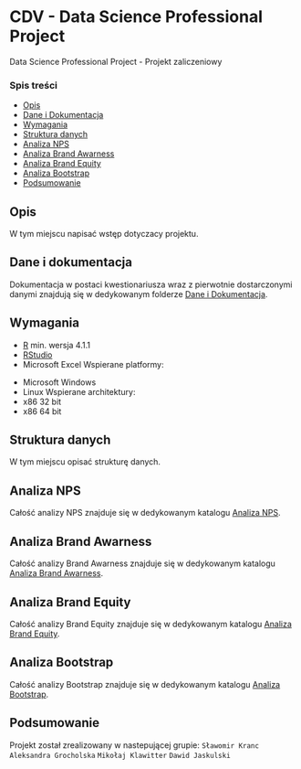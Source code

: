 # CDV - Data Science Professional Project
Data Science Professional Project - Projekt zaliczeniowy
### Spis treści
* [Opis](#opis)
* [Dane i Dokumentacja](#dane-i-dokumentacja)
* [Wymagania](#wymagania)
* [Struktura danych](#struktura-danych)
* [Analiza NPS](#[Analiza-NPS)
* [Analiza Brand Awarness](#Analiza-Brand-Awarness)
* [Analiza Brand Equity](#Analiza-Brand-Equity)
* [Analiza Bootstrap](#Analiza-Bootstrap)
* [Podsumowanie](#Podsumowanie)

## Opis
W tym miejscu napisać wstęp dotyczacy projektu.

## Dane i dokumentacja
Dokumentacja w postaci kwestionariusza wraz z pierwotnie dostarczonymi danymi znajdują się w dedykowanym folderze [Dane i Dokumentacja](https://github.com/krancslawomir/Data-Science-Professional-Project/tree/main/Dane%20i%20Dokumentacja).


## Wymagania
* [R](https://www.r-project.org/) min. wersja 4.1.1
* [RStudio](https://www.rstudio.com/)
* Microsoft Excel
Wspierane platformy:
- Microsoft Windows
- Linux
Wspierane architektury:
- x86 32 bit
- x86 64 bit


## Struktura danych
W tym miejscu opisać strukturę danych.

## Analiza NPS
Całość analizy NPS znajduje się w dedykowanym katalogu [Analiza NPS](https://github.com/krancslawomir/Data-Science-Professional-Project/tree/main/Analiza%20NPS).

## Analiza Brand Awarness
Całość analizy Brand Awarness znajduje się w dedykowanym katalogu [Analiza Brand Awarness](https://github.com/krancslawomir/Data-Science-Professional-Project/tree/main/Analiza%20Brand%20Awarness).

## Analiza Brand Equity
Całość analizy Brand Equity znajduje się w dedykowanym katalogu [Analiza Brand Equity](https://github.com/krancslawomir/Data-Science-Professional-Project/tree/main/Analiza%20Brand%20Equity).

## Analiza Bootstrap
Całość analizy Bootstrap znajduje się w dedykowanym katalogu [Analiza Bootstrap](https://github.com/krancslawomir/Data-Science-Professional-Project/tree/main/Analiza%20Bootstrap).

## Podsumowanie
Projekt został zrealizowany w nastepującej grupie:
`Sławomir Kranc`
`Aleksandra Grocholska`
`Mikołaj Klawitter`
`Dawid Jaskulski`
